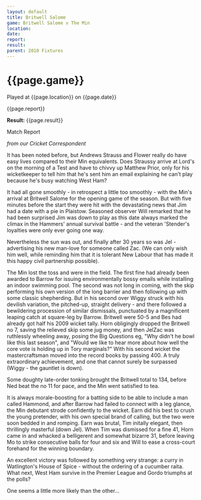 ```yaml
---
layout: default
title: Britwell Salome
game: Britwell Salome v The Min
location: 
date: 
report: 
result: 
parent: 2010 Fixtures
---
```


# {{page.game}}

Played at {{page.location}} on {{page.date}}

{{page.report}}

**Result:** {{page.result}}

Match Report

*from our Cricket Correspondent*

It has been noted before, but Andrews Strauss and Flower really do have easy lives compared to their Min equivalents. Does Straussy arrive at Lord's on the morning of a Test and have to chivvy up Matthew Prior, only for his wicketkeeper to tell him that he's sent him an email explaining he can't play because he's busy watching West Ham?

It had all gone smoothly - in retrospect a little too smoothly - with the Min's arrival at Britwell Salome for the opening game of the season. But with five minutes before the start they were hit with the devastating news that Jim had a date with a pie in Plaistow. Seasoned observer Will remarked that he had been surprised Jim was down to play as this date always marked the climax in the Hammers' annual survival battle - and the veteran 'Stender's loyalties were only ever going one way.

Nevertheless the sun was out, and finally after 30 years so was Jel - advertising his new man-love for someone called Zac. (We can only wish him well, while reminding him that it is tolerant New Labour that has made it this happy civil partnership possible).

The Min lost the toss and were in the field. The first fine had already been awarded to Barrow for issuing environmentally bossy emails while installing an indoor swimming pool. The second was not long in coming, with the skip performing his own version of the long barrier and then following up with some classic shepherding. But in his second over Wiggy struck with his devilish variation, the pitched-up, straight delivery - and there followed a bewildering procession of similar dismissals, punctuated by a magnificent leaping catch at square-leg by Barrow. Britwell were 50-5 and Bes had already got half his 2009 wicket tally. Horn obligingly dropped the Britwell no 7, saving the relieved skip some jug money, and then JelZac was ruthlessly wheeling away, posing the Big Questions eg, "Why didn't he bowl like this last season", and "Would we like to hear more about how well the core vote is holding up in Tory marginals?" With his second wicket the mastercraftsman moved into the record books by passing 400. A truly extraordinary achievement, and one that cannot surely be surpassed (Wiggy - the gauntlet is down).

Some doughty late-order tonking brought the Britwell total to 134, before Ned beat the no 11 for pace, and the Min went satisfied to tea.

It is always morale-boosting for a batting side to be able to include a man called Hammond, and after Barrow had failed to connect with a leg glance, the Min debutant strode confidently to the wicket. Earn did his best to crush the young pretender, with his own special brand of calling, but the two were soon bedded in and romping. Earn was brutal, Tim initally elegant, then thrillingly masterful (down Jel). When Tim was dismissed for a fine 41, Horn came in and whacked a belligerent and somewhat bizarre 31, before leaving Mo to strike consecutive balls for four and six and Will to ease a cross-court forehand for the winning boundary.

An excellent victory was followed by something very strange: a curry in Watlington's House of Spice - without the ordering of a cucumber raita. What next, West Ham survive in the Premier League and Gordo triumphs at the polls?

One seems a little more likely than the other…